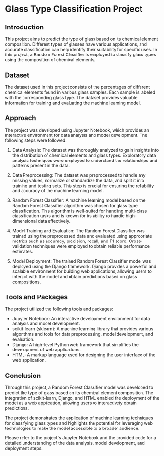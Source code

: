 # Glass Type Classification Project

## Introduction
This project aims to predict the type of glass based on its chemical element composition. Different types of glasses have various applications, and accurate classification can help identify their suitability for specific uses. In this project, a Random Forest Classifier is employed to classify glass types using the composition of chemical elements.

## Dataset
The dataset used in this project consists of the percentages of different chemical elements found in various glass samples. Each sample is labeled with the corresponding glass type. The dataset provides valuable information for training and evaluating the machine learning model.

## Approach
The project was developed using Jupyter Notebook, which provides an interactive environment for data analysis and model development. The following steps were followed:

1. Data Analysis: The dataset was thoroughly analyzed to gain insights into the distribution of chemical elements and glass types. Exploratory data analysis techniques were employed to understand the relationships and patterns present in the data.

2. Data Preprocessing: The dataset was preprocessed to handle any missing values, normalize or standardize the data, and split it into training and testing sets. This step is crucial for ensuring the reliability and accuracy of the machine learning model.

3. Random Forest Classifier: A machine learning model based on the Random Forest Classifier algorithm was chosen for glass type classification. This algorithm is well-suited for handling multi-class classification tasks and is known for its ability to handle high-dimensional data effectively.

4. Model Training and Evaluation: The Random Forest Classifier was trained using the preprocessed data and evaluated using appropriate metrics such as accuracy, precision, recall, and F1 score. Cross-validation techniques were employed to obtain reliable performance estimates.

5. Model Deployment: The trained Random Forest Classifier model was deployed using the Django framework. Django provides a powerful and scalable environment for building web applications, allowing users to interact with the model and obtain predictions based on glass compositions.

## Tools and Packages
The project utilized the following tools and packages:

- Jupyter Notebook: An interactive development environment for data analysis and model development.
- scikit-learn (sklearn): A machine learning library that provides various algorithms and tools for data preprocessing, model development, and evaluation.
- Django: A high-level Python web framework that simplifies the development of web applications.
- HTML: A markup language used for designing the user interface of the web application.

## Conclusion
Through this project, a Random Forest Classifier model was developed to predict the type of glass based on its chemical element composition. The integration of scikit-learn, Django, and HTML enabled the deployment of the model as a web application, allowing users to interactively obtain predictions.

The project demonstrates the application of machine learning techniques for classifying glass types and highlights the potential for leveraging web technologies to make the model accessible to a broader audience.

Please refer to the project's Jupyter Notebook and the provided code for a detailed understanding of the data analysis, model development, and deployment steps.

